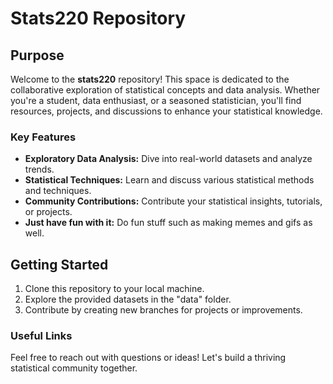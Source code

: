 # Stats220 Repository

## Purpose
Welcome to the **stats220** repository! This space is dedicated to the collaborative exploration of statistical concepts and data analysis. Whether you're a student, data enthusiast, or a seasoned statistician, you'll find resources, projects, and discussions to enhance your statistical knowledge.

### Key Features
- **Exploratory Data Analysis:** Dive into real-world datasets and analyze trends.
- **Statistical Techniques:** Learn and discuss various statistical methods and techniques.
- **Community Contributions:** Contribute your statistical insights, tutorials, or projects.
- **Just have fun with it:** Do fun stuff such as making memes and gifs as well. 

## Getting Started
1. Clone this repository to your local machine.
2. Explore the provided datasets in the "data" folder.
3. Contribute by creating new branches for projects or improvements.

### Useful Links


Feel free to reach out with questions or ideas! Let's build a thriving statistical community together.
